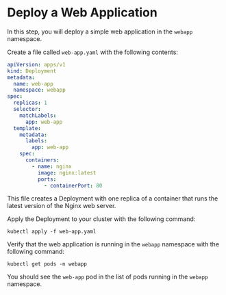 # Deploy a Web Application

In this step, you will deploy a simple web application in the `webapp` namespace.

Create a file called `web-app.yaml` with the following contents:

```yaml
apiVersion: apps/v1
kind: Deployment
metadata:
  name: web-app
  namespace: webapp
spec:
  replicas: 1
  selector:
    matchLabels:
      app: web-app
  template:
    metadata:
      labels:
        app: web-app
    spec:
      containers:
        - name: nginx
          image: nginx:latest
          ports:
            - containerPort: 80
```

This file creates a Deployment with one replica of a container that runs the latest version of the Nginx web server.

Apply the Deployment to your cluster with the following command:

```shell
kubectl apply -f web-app.yaml
```

Verify that the web application is running in the `webapp` namespace with the following command:

```shell
kubectl get pods -n webapp
```

You should see the `web-app` pod in the list of pods running in the `webapp` namespace.
